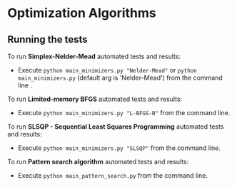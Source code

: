 # Optimization Algorithms


## Running the tests

To run **Simplex-Nelder-Mead** automated tests and results:

* Execute ``` python main_minimizers.py "Nelder-Mead" ```  or  ``` python main_minimizers.py ``` (default arg is 'Nelder-Mead') from the command line .


To run **Limited-memory BFGS** automated tests and results:

* Execute ``` python main_minimizers.py "L-BFGS-B" ``` from the command line.

To run **SLSQP - Sequential Least Squares Programming** automated tests and results:

* Execute ``` python main_minimizers.py "SLSQP" ``` from the command line.

To run **Pattern search algorithm** automated tests and results:

* Execute ``` python main_pattern_search.py ``` from the command line.


